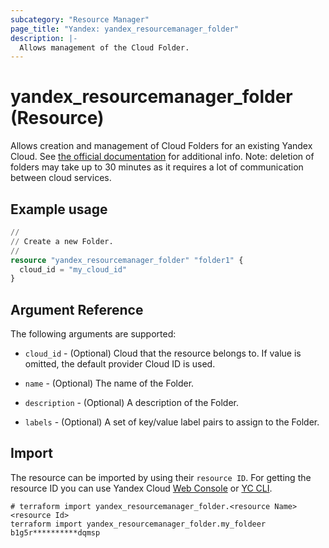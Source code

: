 ```yaml
---
subcategory: "Resource Manager"
page_title: "Yandex: yandex_resourcemanager_folder"
description: |-
  Allows management of the Cloud Folder.
---
```


# yandex_resourcemanager_folder (Resource)

Allows creation and management of Cloud Folders for an existing Yandex Cloud. See [the official documentation](https://yandex.cloud/docs/resource-manager/concepts/resources-hierarchy) for additional info. Note: deletion of folders may take up to 30 minutes as it requires a lot of communication between cloud services.

## Example usage

```terraform
//
// Create a new Folder.
//
resource "yandex_resourcemanager_folder" "folder1" {
  cloud_id = "my_cloud_id"
}
```

## Argument Reference

The following arguments are supported:

* `cloud_id` - (Optional) Cloud that the resource belongs to. If value is omitted, the default provider Cloud ID is used.

* `name` - (Optional) The name of the Folder.

* `description` - (Optional) A description of the Folder.

* `labels` - (Optional) A set of key/value label pairs to assign to the Folder.

## Import

The resource can be imported by using their `resource ID`. For getting the resource ID you can use Yandex Cloud [Web Console](https://console.yandex.cloud) or [YC CLI](https://yandex.cloud/docs/cli/quickstart).

```shell
# terraform import yandex_resourcemanager_folder.<resource Name> <resource Id>
terraform import yandex_resourcemanager_folder.my_foldeer b1g5r**********dqmsp
```
